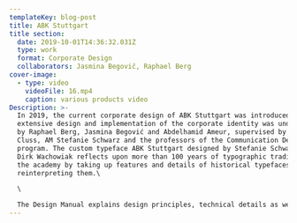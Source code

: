 ```yaml
---
templateKey: blog-post
title: ABK Stuttgart
title section:
  date: 2019-10-01T14:36:32.031Z
  type: work
  format: Corporate Design
  collaborators: Jasmina Begovič, Raphael Berg
cover-image:
  - type: video
    videoFile: 16.mp4
    caption: various products video
Description: >-
  In 2019, the current corporate design of ABK Stuttgart was introduced. The
  extensive design and implementation of the corporate identity was undertaken
  by Raphael Berg, Jasmina Begović and Abdelhamid Ameur, supervised by Prof. Uli
  Cluss, AM Stefanie Schwarz and the professors of the Communication Design
  program. The custom typeface ABK Stuttgart designed by Stefanie Schwarz and
  Dirk Wachowiak reflects upon more than 100 years of typographic tradition of
  the academy by taking up features and details of historical typefaces and
  reinterpreting them.\

  \

  The Design Manual explains design principles, technical details as well as guidelines and the handling of the elements, including logo, business card, letterhead, templates for Microsoft Word, Excel and PowerPoint, certificate, folder, stamp, as well as flags and janitorial clothing.
---
```

